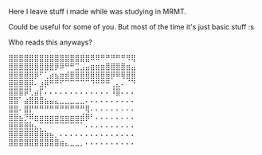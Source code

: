 Here I leave stuff i made while was studying in MRMT.

Could be useful for some of you. But most of the time it's just basic stuff :s

Who reads this anyways?

⣿⣿⣿⣿⣿⣿⣿⣿⣿⣿⣿⣿⣿⣿⣿⣿⠿⠿⠛⠛⠛⠛⠛⠻⢿
⣿⣿⣿⣿⣿⣿⣿⣿⣿⡿⠿⠛⠛⣉⣠⣤⣶⣶⣶⣿⣿⣿⣿⣶⣤
⣿⣿⣿⣿⣿⡿⠋⢁⣴⣦⣶⣾⣿⣿⣿⣿⣿⣿⣿⣿⡿⠿⢿⣿⣿
⣿⣿⣿⣿⡿⠄⣰⡿⠛⠛⠋⠉⠉⠉⠉⠉⠙⠛⠛⠛⢀⣄⠄⠈⠙
⣿⣿⣿⡿⢃⣴⡏⠄⠄⠄⠄⠄⠄⠄⠄⠄⠄⠄⠄⠄⠸⣿⠄⠄⠄
⣿⣿⠁⣴⣿⣿⣿⣦⣤⣄⣀⣀⣀⣀⣀⠄⠄⠄⠄⠄⠄⠄⠄⠄⠄
⣿⣿⠄⣿⡟⠛⠛⠛⠛⠛⠛⠛⠛⠛⠛⢿⠄⠄⠄⠄⠄⠄⠄⠄⠄
⣿⣿⣦⡙⠿⣶⣶⣶⣶⣶⣶⣶⣶⣶⣾⡿⠃⠄⠄⠄⠄⠄⠄⠄⠄
⣿⣿⣿⣿⣷⣄⡉⠉⠉⠉⠉⠉⠉⠉⠁⠄⠄⠄⠄⠄⠄⠄⠄⠄⠄
⣿⣿⣿⣿⣿⣿⣿⣷⣦⡀⠄⠄⠄⠄⠄⠄⠄⠄⠄⠄⠄⠄⠄⠄⠄
⣿⣿⣿⣿⣿⣿⣿⣿⣿⣿⣶⣄⣀⣀⡀⠄⠄⠄⠄⠄⠄⠄⠄⠄⠄
